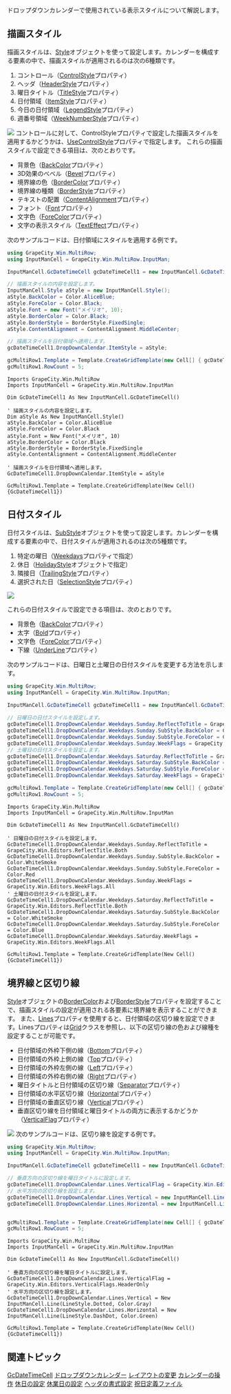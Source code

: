 ドロップダウンカレンダーで使用されている表示スタイルについて解説します。

## 描画スタイル

描画スタイルは、[Style](gcdocsite__documentlink?toc-item-id=25d24b17-7419-4a0d-8573-0ecde939b971)オブジェクトを使って設定します。カレンダーを構成する要素の中で、描画スタイルが適用されるのは次の6種類です。

1. コントロール（[ControlStyle](gcdocsite__documentlink?toc-item-id=323b3f79-76b2-4628-9a76-38eb8833071c)プロパティ）
2. ヘッダ（[HeaderStyle](gcdocsite__documentlink?toc-item-id=323b3f79-76b2-4628-9a76-38eb8833071c)プロパティ）
3. 曜日タイトル（[TitleStyle](gcdocsite__documentlink?toc-item-id=323b3f79-76b2-4628-9a76-38eb8833071c)プロパティ）
4. 日付領域（[ItemStyle](gcdocsite__documentlink?toc-item-id=323b3f79-76b2-4628-9a76-38eb8833071c)プロパティ）
5. 今日の日付領域（[LegendStyle](gcdocsite__documentlink?toc-item-id=323b3f79-76b2-4628-9a76-38eb8833071c)プロパティ）
6. 週番号領域（[WeekNumberStyle](gcdocsite__documentlink?toc-item-id=323b3f79-76b2-4628-9a76-38eb8833071c)プロパティ）

![](/DOCUMENT_SITE_LINK_PREFIX_HERE/document-site-files/images/f148c511-6e98-4b55-9904-150a375d5825/images/imimages/04gcdatetime/style_a.png)
コントロールに対して、ControlStyleプロパティで設定した描画スタイルを適用するかどうかは、[UseControlStyle](gcdocsite__documentlink?toc-item-id=323b3f79-76b2-4628-9a76-38eb8833071c)プロパティで指定します。
これらの描画スタイルで設定できる項目は、次のとおりです。

* 背景色（[BackColor](gcdocsite__documentlink?toc-item-id=717de81f-5cb8-41e1-8961-b6a1be945c14)プロパティ）
* 3D効果のべべル（[Bevel](gcdocsite__documentlink?toc-item-id=5f0fab86-7e49-46e5-b2d3-d104d73d069e)プロパティ）
* 境界線の色（[BorderColor](gcdocsite__documentlink?toc-item-id=584ce28e-3f37-438c-a2f6-41cd29123707)プロパティ）
* 境界線の種類（[BorderStyle](gcdocsite__documentlink?toc-item-id=2ffb09b9-8b08-485c-8c81-0dd14ef43c42)プロパティ）
* テキストの配置（[ContentAlignment](gcdocsite__documentlink?toc-item-id=1b9bcf75-37f5-4fab-935d-db01eb35bca3)プロパティ）
* フォント（[Font](gcdocsite__documentlink?toc-item-id=caad09cd-a350-4648-98c8-44a53c6b89f4)プロパティ）
* 文字色（[ForeColor](gcdocsite__documentlink?toc-item-id=fbb3f323-7c66-4fb1-8f5b-7ef2fe6ee40f)プロパティ）
* 文字の表示スタイル（[TextEffect](gcdocsite__documentlink?toc-item-id=f8e57d90-91d9-4ded-809e-2e51788f156d)プロパティ）

次のサンプルコードは、日付領域にスタイルを適用する例です。

```csharp
using GrapeCity.Win.MultiRow;
using InputManCell = GrapeCity.Win.MultiRow.InputMan;

InputManCell.GcDateTimeCell gcDateTimeCell1 = new InputManCell.GcDateTimeCell();

// 描画スタイルの内容を設定します。
InputManCell.Style aStyle = new InputManCell.Style();
aStyle.BackColor = Color.AliceBlue;
aStyle.ForeColor = Color.Black;
aStyle.Font = new Font("メイリオ", 10);
aStyle.BorderColor = Color.Black;
aStyle.BorderStyle = BorderStyle.FixedSingle;
aStyle.ContentAlignment = ContentAlignment.MiddleCenter;

// 描画スタイルを日付領域へ適用します。
gcDateTimeCell1.DropDownCalendar.ItemStyle = aStyle;

gcMultiRow1.Template = Template.CreateGridTemplate(new Cell[] { gcDateTimeCell1 });
gcMultiRow1.RowCount = 5;
```

```vbnet
Imports GrapeCity.Win.MultiRow
Imports InputManCell = GrapeCity.Win.MultiRow.InputMan
                                                                
Dim GcDateTimeCell1 As New InputManCell.GcDateTimeCell()

' 描画スタイルの内容を設定します。
Dim aStyle As New InputManCell.Style()
aStyle.BackColor = Color.AliceBlue
aStyle.ForeColor = Color.Black
aStyle.Font = New Font("メイリオ", 10)
aStyle.BorderColor = Color.Black
aStyle.BorderStyle = BorderStyle.FixedSingle
aStyle.ContentAlignment = ContentAlignment.MiddleCenter

' 描画スタイルを日付領域へ適用します。
GcDateTimeCell1.DropDownCalendar.ItemStyle = aStyle

GcMultiRow1.Template = Template.CreateGridTemplate(New Cell() {GcDateTimeCell1})
```

## 日付スタイル

日付スタイルは、[SubStyle](gcdocsite__documentlink?toc-item-id=38466229-9ce8-4ca6-8b8e-eb4df5acc5ad)オブジェクトを使って設定します。カレンダーを構成する要素の中で、日付スタイルが適用されるのは次の5種類です。

1. 特定の曜日（[Weekdays](gcdocsite__documentlink?toc-item-id=323b3f79-76b2-4628-9a76-38eb8833071c)プロパティで指定）
2. 休日（[HolidayStyle](gcdocsite__documentlink?toc-item-id=323b3f79-76b2-4628-9a76-38eb8833071c)オブジェクトで指定）
3. 隣接日（[TrailingStyle](gcdocsite__documentlink?toc-item-id=323b3f79-76b2-4628-9a76-38eb8833071c)プロパティ）
4. 選択された日（[SelectionStyle](gcdocsite__documentlink?toc-item-id=323b3f79-76b2-4628-9a76-38eb8833071c)プロパティ）

![](/DOCUMENT_SITE_LINK_PREFIX_HERE/document-site-files/images/f148c511-6e98-4b55-9904-150a375d5825/images/imimages/04gcdatetime/style_b.png)

これらの日付スタイルで設定できる項目は、次のとおりです。

* 背景色（[BackColor](gcdocsite__documentlink?toc-item-id=c743c154-e2f0-43e3-8c80-d4d1928c4084)プロパティ）
* 太字（[Bold](gcdocsite__documentlink?toc-item-id=6ebc777f-3342-4087-b492-a8b9a0d6b803)プロパティ）
* 文字色（[ForeColor](gcdocsite__documentlink?toc-item-id=7f96ea46-8a14-45bf-a7dc-2fcc503d4b6b)プロパティ）
* 下線（[UnderLine](gcdocsite__documentlink?toc-item-id=506cb76d-ed88-483f-8856-ce3aa4a92015)プロパティ）

次のサンプルコードは、日曜日と土曜日の日付スタイルを変更する方法を示します。

```csharp
using GrapeCity.Win.MultiRow;
using InputManCell = GrapeCity.Win.MultiRow.InputMan;
                                                                
InputManCell.GcDateTimeCell gcDateTimeCell1 = new InputManCell.GcDateTimeCell();

// 日曜日の日付スタイルを設定します。
gcDateTimeCell1.DropDownCalendar.Weekdays.Sunday.ReflectToTitle = GrapeCity.Win.Editors.ReflectTitle.Both;
gcDateTimeCell1.DropDownCalendar.Weekdays.Sunday.SubStyle.BackColor = Color.WhiteSmoke;
gcDateTimeCell1.DropDownCalendar.Weekdays.Sunday.SubStyle.ForeColor = Color.Red;
gcDateTimeCell1.DropDownCalendar.Weekdays.Sunday.WeekFlags = GrapeCity.Win.Editors.WeekFlags.All;
// 土曜日の日付スタイルを設定します。
gcDateTimeCell1.DropDownCalendar.Weekdays.Saturday.ReflectToTitle = GrapeCity.Win.Editors.ReflectTitle.Both;
gcDateTimeCell1.DropDownCalendar.Weekdays.Saturday.SubStyle.BackColor = Color.WhiteSmoke;
gcDateTimeCell1.DropDownCalendar.Weekdays.Saturday.SubStyle.ForeColor = Color.Blue;
gcDateTimeCell1.DropDownCalendar.Weekdays.Saturday.WeekFlags = GrapeCity.Win.Editors.WeekFlags.All;

gcMultiRow1.Template = Template.CreateGridTemplate(new Cell[] { gcDateTimeCell1 });
gcMultiRow1.RowCount = 5;
```

```vbnet
Imports GrapeCity.Win.MultiRow
Imports InputManCell = GrapeCity.Win.MultiRow.InputMan

Dim GcDateTimeCell1 As New InputManCell.GcDateTimeCell()

' 日曜日の日付スタイルを設定します。
GcDateTimeCell1.DropDownCalendar.Weekdays.Sunday.ReflectToTitle = GrapeCity.Win.Editors.ReflectTitle.Both
GcDateTimeCell1.DropDownCalendar.Weekdays.Sunday.SubStyle.BackColor = Color.WhiteSmoke
GcDateTimeCell1.DropDownCalendar.Weekdays.Sunday.SubStyle.ForeColor = Color.Red
GcDateTimeCell1.DropDownCalendar.Weekdays.Sunday.WeekFlags = GrapeCity.Win.Editors.WeekFlags.All
' 土曜日の日付スタイルを設定します。
GcDateTimeCell1.DropDownCalendar.Weekdays.Saturday.ReflectToTitle = GrapeCity.Win.Editors.ReflectTitle.Both
GcDateTimeCell1.DropDownCalendar.Weekdays.Saturday.SubStyle.BackColor = Color.WhiteSmoke
GcDateTimeCell1.DropDownCalendar.Weekdays.Saturday.SubStyle.ForeColor = Color.Blue
GcDateTimeCell1.DropDownCalendar.Weekdays.Saturday.WeekFlags = GrapeCity.Win.Editors.WeekFlags.All

GcMultiRow1.Template = Template.CreateGridTemplate(New Cell() {GcDateTimeCell1})
```

## 境界線と区切り線

[Style](gcdocsite__documentlink?toc-item-id=25d24b17-7419-4a0d-8573-0ecde939b971)オブジェクトの[BorderColor](gcdocsite__documentlink?toc-item-id=584ce28e-3f37-438c-a2f6-41cd29123707)および[BorderStyle](gcdocsite__documentlink?toc-item-id=2ffb09b9-8b08-485c-8c81-0dd14ef43c42)プロパティを設定することで、描画スタイルの設定が適用される各要素に境界線を表示することができます。
また、[Lines](gcdocsite__documentlink?toc-item-id=323b3f79-76b2-4628-9a76-38eb8833071c)プロパティを使用すると、日付領域の区切り線を設定できます。Linesプロパティは[Grid](gcdocsite__documentlink?toc-item-id=2eecc74d-78a4-4c92-8d3a-12bac3bf755b)クラスを参照し、以下の区切り線の色および線種を設定することが可能です。

* 日付領域の外枠下側の線（[Bottom](gcdocsite__documentlink?toc-item-id=aac00b29-0265-4fda-bdef-615a1eb24725)プロパティ）
* 日付領域の外枠上側の線（[Top](gcdocsite__documentlink?toc-item-id=f1098582-1c08-453c-a713-20b89e9c5d85)プロパティ）
* 日付領域の外枠左側の線（[Left](gcdocsite__documentlink?toc-item-id=4a912599-70ff-48cc-85ba-5304949a0243)プロパティ）
* 日付領域の外枠右側の線（[Right](gcdocsite__documentlink?toc-item-id=b7f9cc72-f630-4524-9630-56db0fa48596)プロパティ）
* 曜日タイトルと日付領域の区切り線（[Separator](gcdocsite__documentlink?toc-item-id=69031021-56da-448c-89f8-7b93d987c9a5)プロパティ）
* 日付領域の水平区切り線（[Horizontal](gcdocsite__documentlink?toc-item-id=0e7cca8e-06cd-4b43-97d6-5420dec8d06c)プロパティ）
* 日付領域の垂直区切り線（[Vertical](gcdocsite__documentlink?toc-item-id=db9d651b-ba8d-4426-9185-3f8bb0a7c049)プロパティ）
* 垂直区切り線を日付領域と曜日タイトルの両方に表示するかどうか（[VerticalFlag](gcdocsite__documentlink?toc-item-id=46152072-8dad-458e-8f6e-6401213c68cf)プロパティ）

![](/DOCUMENT_SITE_LINK_PREFIX_HERE/document-site-files/images/f148c511-6e98-4b55-9904-150a375d5825/images/imimages/04gcdatetime/style_c.png)
次のサンプルコードは、区切り線を設定する例です。

```csharp
using GrapeCity.Win.MultiRow;
using InputManCell = GrapeCity.Win.MultiRow.InputMan;

InputManCell.GcDateTimeCell gcDateTimeCell1 = new InputManCell.GcDateTimeCell();

// 垂直方向の区切り線を曜日タイトルに設定します。
gcDateTimeCell1.DropDownCalendar.Lines.VerticalFlag = GrapeCity.Win.Editors.VerticalFlags.HeaderOnly;
// 水平方向の区切り線を設定します。
gcDateTimeCell1.DropDownCalendar.Lines.Vertical = new InputManCell.Line(GrapeCity.Win.Editors.LineStyle.Dotted, Color.Gray);
gcDateTimeCell1.DropDownCalendar.Lines.Horizontal = new InputManCell.Line(GrapeCity.Win.Editors.LineStyle.DashDot, Color.Green);


gcMultiRow1.Template = Template.CreateGridTemplate(new Cell[] { gcDateTimeCell1 });
gcMultiRow1.RowCount = 5;
```

```vbnet
Imports GrapeCity.Win.MultiRow
Imports InputManCell = GrapeCity.Win.MultiRow.InputMan

Dim GcDateTimeCell1 As New InputManCell.GcDateTimeCell()

' 垂直方向の区切り線を曜日タイトルに設定します。
GcDateTimeCell1.DropDownCalendar.Lines.VerticalFlag = GrapeCity.Win.Editors.VerticalFlags.HeaderOnly
' 水平方向の区切り線を設定します。
GcDateTimeCell1.DropDownCalendar.Lines.Vertical = New InputManCell.Line(LineStyle.Dotted, Color.Gray)
GcDateTimeCell1.DropDownCalendar.Lines.Horizontal = New InputManCell.Line(LineStyle.DashDot, Color.Green)

GcMultiRow1.Template = Template.CreateGridTemplate(New Cell() {GcDateTimeCell1})
```

## 関連トピック

[GcDateTimeCell](gcdocsite__documentlink?toc-item-id=b80001db-fab9-48f7-baab-a639554c60a2)
[ドロップダウンカレンダー](gcdocsite__documentlink?toc-item-id=636ed515-d9bd-4cd4-95e1-a248269ffe78)
[レイアウトの変更](gcdocsite__documentlink?toc-item-id=6de88de5-48fa-4c94-9bc3-fc9ddb74fe0c)
[カレンダーの操作](gcdocsite__documentlink?toc-item-id=7e8d1ddd-87e5-4962-b603-454317a10781)
[休日の設定](gcdocsite__documentlink?toc-item-id=979bc13b-9d8a-4852-adba-df726a52f186)
[休業日の設定](gcdocsite__documentlink?toc-item-id=023bbf34-13c0-4d73-a5b1-2fa5ca38e1b2)
[ヘッダの書式設定](gcdocsite__documentlink?toc-item-id=4394a7f2-0d1c-4787-bfc9-217dd21811e2)
[祝日定義ファイル](gcdocsite__documentlink?toc-item-id=076366ab-8236-4f4e-954b-9ee586810bce)